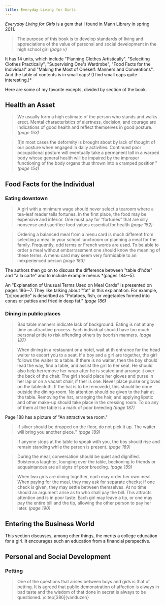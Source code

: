 ```yaml
---
title: Everyday Living for Girls
---
```

*Everyday Living for Girls* is a gem that I found in Mann Library in spring 2011.

> The purpose of this book is to develop standards of living and appreciations of the value of personal and social development in the high school girl *(page v)*

It has 14 units, which include "Planning Clothes Artistically", "Seleciting Clothes Practically", "Supervising One's Wardrobe", "Food Facts for the Individual" and "Making the Most of Oneself: Manners and Conventions".
And the table of contents is in small caps! (I find small caps quite interesting.)*

Here are some of my favorite excepts, divided by section of the book.

## Health an Asset
> We usually form a high estimate of the person who stands and walks erect. Mental characteristics of alertness, decision, and courage are indications of good health and reflect themselves in good posture. *(page 153)*

> [I]n most cases the deformity is brought about by lack of thought of our posture when engaged in daily activities. Continued poor occupational posture will eventually take a permanent toll in a warped body whose general health will be impaired by the improper functioning of the body organs thus thrown into a cramped position'' *(page 154)*

## Food Facts for the Individual

### Eating downtown

> A girl with a minimum wage should never select a tearoom where a tea-leaf reader tells fortunes.
> In the first place, the food may be expensive and inferior.
> One must pay for "fortunes" that are silly nonsense and sacrifice food values essential for health *(page 182)*

> Ordering a balanced meal from a menu card is much different from selecting a meal in your school lunchroom or planning a  meal for the family.
> Frequently, odd terms or French words are used. To be able to order a meal without embarrassment one should know the meaning of these terms.
> A menu card may seem very formidable to an inexperienced person *(page 183)*

The authors then go on to discuss the difference between "table d'hôte" and "à la carte" and to include example menus *(pages 184--5).

An "Explanation of Unusual Terms Used on Meal Cards" is presented on pages 186--7.
They like talking about "fat" in this explanation. For example, "[c]roquette" is described as
"Potatoes, fish, or vegetables formed into cones or patties and fried in deep fat." *(page 186)*

### Dining in public places
> Bad table manners indicate lack of background. Eating is not at any time an attractive process. Each individual should have too much personal pride to risk offending others by boorish manners. *(page 187)*

> When dining in a restaurant or a hotel, wait at th entrance for the head waiter to escort you to a seat.
If a boy and a girl are together, the girl follows the waiter to a table.
If there is no waiter, then the boy should lead the way, find a table, and assist the girl to her seat.
He should also help herremove her wrap after he is seated and arrange it over the back of the chair.
The girl should place her gloves and purse in her lap or on a vacant chair, if ther is one.
Never place purse or gloves on the tablecloth.
If the hat is to be removedd, this should be done outside the dining-room.
No attention should be given to the hair at the table.
Removing the hat, arranging the hair, and applying lipstic and other make-up should take place in the dressing room.
To do any of them at the table is a mark of poor breeding *(page 187)*

Page 188 has a picture of "An attractive tea room."

> If silver should be dropped on the floor, do not pick it up. The waiter will bring you another piece.'' *(page 189)*

> If anyone stops at the table to speak with you, the boy should rise and remain standing while the person is present. *(page 189)*

> During the meal, conversation should be quiet and dignified.
> Boisterous laughter, lounging over the table, beckoning to friends or acquaintances are all signs of poor breeding. *(page 189)*

> When two girls are dining together, each may order her own meal.
When paying for the meal, they may ask for separate checks;
if one check is given, they may settle between themselves.
At no time should an argument arise as to who shall pay the bill.
This attracts attention and is in poor taste.
Each girl may leave a tip, or one may pay the entire bill and the tip,
allowing the other person to pay her later. *(page 190)*

## Entering the Business World
This section discusses, among other things, the merits a college education for a girl.
It encourages such an education from a financial perspective.

## Personal and Social Development
### Petting
> One of the questions that arises between boys and girls is that of petting.
It is agreed that public demonstration of affection is always in bad taste and the wisdom of that done in secret is always to be questioned. \citep[386]{vanduzen}
